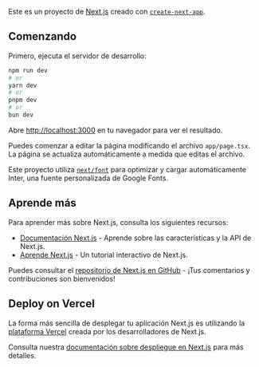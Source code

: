 Este es un proyecto de [Next.js](https://nextjs.org/) creado con [`create-next-app`](https://github.com/vercel/next.js/tree/canary/packages/create-next-app).

## Comenzando

Primero, ejecuta el servidor de desarrollo:

```bash
npm run dev
# or
yarn dev
# or
pnpm dev
# or
bun dev
```

Abre [http://localhost:3000](http://localhost:3000) en tu navegador para ver el resultado.

Puedes comenzar a editar la página modificando el archivo `app/page.tsx`. La página se actualiza automáticamente a medida que editas el archivo.

Este proyecto utiliza [`next/font`](https://nextjs.org/docs/basic-features/font-optimization) para optimizar y cargar automáticamente Inter, una fuente personalizada de Google Fonts.

## Aprende más

Para aprender más sobre Next.js, consulta los siguientes recursos:

- [Documentación Next.js](https://nextjs.org/docs) - Aprende sobre las características y la API de Next.js.
- [Aprende Next.js](https://nextjs.org/learn) - Un tutorial interactivo de Next.js.

Puedes consultar el [repositorio de Next.js en GitHub](https://github.com/vercel/next.js/) - ¡Tus comentarios y contribuciones son bienvenidos!

## Deploy on Vercel

La forma más sencilla de desplegar tu aplicación Next.js es utilizando la [plataforma Vercel](https://vercel.com/new?utm_medium=default-template&filter=next.js&utm_source=create-next-app&utm_campaign=create-next-app-readme) creada por los desarrolladores de Next.js.

Consulta nuestra [documentación sobre despliegue en Next.js](https://nextjs.org/docs/deployment) para más detalles.
